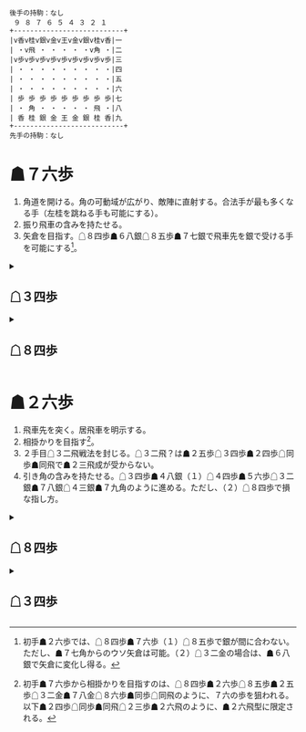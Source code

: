 ```
後手の持駒：なし
 ９ ８ ７ ６ ５ ４ ３ ２ １
+---------------------------+
|v香v桂v銀v金v王v金v銀v桂v香|一
| ・v飛 ・ ・ ・ ・ ・v角 ・|二
|v歩v歩v歩v歩v歩v歩v歩v歩v歩|三
| ・ ・ ・ ・ ・ ・ ・ ・ ・|四
| ・ ・ ・ ・ ・ ・ ・ ・ ・|五
| ・ ・ ・ ・ ・ ・ ・ ・ ・|六
| 歩 歩 歩 歩 歩 歩 歩 歩 歩|七
| ・ 角 ・ ・ ・ ・ ・ 飛 ・|八
| 香 桂 銀 金 王 金 銀 桂 香|九
+---------------------------+
先手の持駒：なし
```

# ☗７六歩
1. 角道を開ける。角の可動域が広がり、敵陣に直射する。合法手が最も多くなる手（左桂を跳ねる手も可能にする）。
1. 振り飛車の含みを持たせる。
1. 矢倉を目指す。☖８四歩☗６八銀☖８五歩☗７七銀で飛車先を銀で受ける手を可能にする[^1]。

<details>
<summary>

## ☖３四歩
</summary>

1. 振り飛車の含みを持たせる。
1. 横歩取りを目指す。

<details>
<summary>

### ☗２六歩
</summary>

#### ☖８四歩☗２五歩☖８五歩
##### ☗７八金
###### ☖３二金☗２四歩☖同歩☗同飛
* ☖８六歩☗同歩☖同飛
    * ☗３四飛
* ☖２三歩☗３四飛☖８八角成☗同銀☖２五角

###### ☖８六歩☗同歩☖同飛
* ☗２四歩☖同歩☗同飛
    * ☖３二金
    * ☖８八角成☗同銀☖３三角？
* ☗２二角成☖同銀☗７七角？

##### ☗２四歩☖同歩☗同飛
###### ☖３二金
* ☗７八金
* ☗３四飛？☖８八角成☗同銀☖４五角
</details>

### ☗２二角成☖同銀☗４五角
</details>

<details>
<summary>

## ☖８四歩
</summary>

1. 居飛車を明示する。矢倉、角換わりを受けて立つ。

### ☗６八銀☖３四歩☗７七銀☖６二銀☗２六歩☖４二銀☗２五歩☖３三銀

### ☗２六歩
#### ☖８五歩
##### ☗７七角☖３四歩☗８八銀☖３二金☗７八金☖７七角成☗同銀☖２二銀

##### ☗２五歩
###### ☖３二金☗７七角☖３四歩☗８八銀☖７七角成☗同銀☖２二銀
###### ☖３四歩
###### ☖８六歩？

#### ☖３二金
</details>

# ☗２六歩
1. 飛車先を突く。居飛車を明示する。
1. 相掛かりを目指す[^2]。
1. ２手目☖３二飛戦法を封じる。☖３二飛？は☗２五歩☖３四歩☗２四歩☖同歩☗同飛で☗２三飛成が受からない。
1. 引き角の含みを持たせる。☖３四歩☗４八銀（１）☖４四歩☗５六歩☖３二銀☗７八銀☖４三銀☗７九角のように進める。ただし、（２）☖８四歩で損な指し方。

<details>
<summary>

## ☖８四歩
</summary>

1. 居飛車を明示する。
1. 相掛かりを受けて立つ。

### ☗２五歩
#### ☖８五歩
##### ☗７八金
###### ☖３二金
* ☗３八銀☖７二銀☗９六歩
* ☗２四歩☖同歩☗同飛☖２三歩
    * ☗２六飛
    * ☗２八飛

###### ☖８六歩☗同歩☖同飛？

##### ☗２四歩☖同歩☗同飛？
##### ☗７六歩

### ☗７六歩
</details>

<details>
<summary>

## ☖３四歩
</summary>

1. 振り飛車の含みを持たせる。
1. 横歩取りを目指す。
1. 相掛かりを拒否する。

### ☗７六歩
### ☗２五歩☖３三角☗７六歩
</details>

[^1]: 初手☗２六歩では、☖８四歩☗７六歩（１）☖８五歩で銀が間に合わない。ただし、☗７七角からのウソ矢倉は可能。（２）☖３二金の場合は、☗６八銀で矢倉に変化し得る。

[^2]: 初手☗７六歩から相掛かりを目指すのは、☖８四歩☗２六歩☖８五歩☗２五歩☖３二金☗７八金☖８六歩☗同歩☖同飛のように、７六の歩を狙われる。以下☗２四歩☖同歩☗同飛☖２三歩☗２六飛のように、☗２六飛型に限定される。
